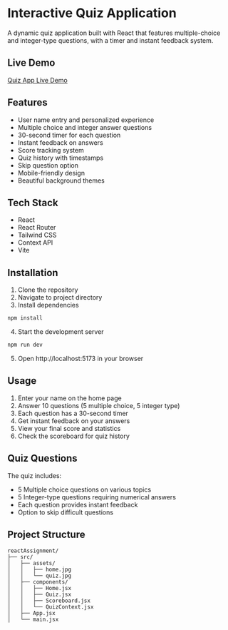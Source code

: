 # Interactive Quiz Application

A dynamic quiz application built with React that features multiple-choice and integer-type questions, with a timer and instant feedback system.

## Live Demo

[Quiz App Live Demo](https://marvelous-parfait-3c6a46.netlify.app/)

## Features

- User name entry and personalized experience
- Multiple choice and integer answer questions
- 30-second timer for each question
- Instant feedback on answers
- Score tracking system
- Quiz history with timestamps
- Skip question option
- Mobile-friendly design
- Beautiful background themes

## Tech Stack

- React
- React Router
- Tailwind CSS
- Context API
- Vite

## Installation

1. Clone the repository
2. Navigate to project directory
3. Install dependencies

```bash
npm install
```

4. Start the development server

```bash
npm run dev
```

5. Open http://localhost:5173 in your browser

## Usage

1. Enter your name on the home page
2. Answer 10 questions (5 multiple choice, 5 integer type)
3. Each question has a 30-second timer
4. Get instant feedback on your answers
5. View your final score and statistics
6. Check the scoreboard for quiz history

## Quiz Questions

The quiz includes:

- 5 Multiple choice questions on various topics
- 5 Integer-type questions requiring numerical answers
- Each question provides instant feedback
- Option to skip difficult questions

## Project Structure

```
reactAssignment/
├── src/
│   ├── assets/
│   │   ├── home.jpg
│   │   └── quiz.jpg
│   ├── components/
│   │   ├── Home.jsx
│   │   ├── Quiz.jsx
│   │   ├── Scoreboard.jsx
│   │   └── QuizContext.jsx
│   ├── App.jsx
│   └── main.jsx
```

